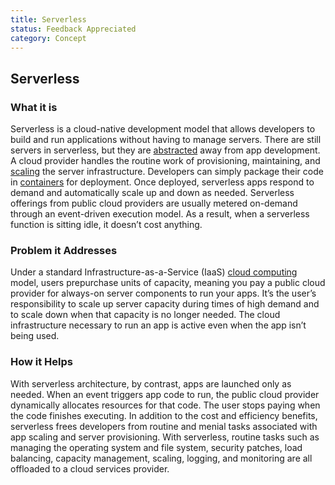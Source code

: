 ```yaml
---
title: Serverless
status: Feedback Appreciated
category: Concept
---
```

## Serverless

### What it is
Serverless is a cloud-native development model that allows developers to build and run applications without having to manage servers. There are still servers in serverless, but they are [abstracted](https://github.com/cncf/glossary/blob/main/definitions/abstraction.md) away from app development. A cloud provider handles the routine work of provisioning, maintaining, and [scaling](https://github.com/cncf/glossary/blob/main/definitions/scalability.md) the server infrastructure. Developers can simply package their code in [containers](https://github.com/cncf/glossary/blob/main/definitions/container.md) for deployment. Once deployed, serverless apps respond to demand and automatically scale up and down as needed. Serverless offerings from public cloud providers are usually metered on-demand through an event-driven execution model. As a result, when a serverless function is sitting idle, it doesn’t cost anything.

### Problem it Addresses
Under a standard Infrastructure-as-a-Service (IaaS) [cloud computing](https://github.com/cncf/glossary/blob/main/definitions/cloud_computing.md) model, users prepurchase units of capacity, meaning you pay a public cloud provider for always-on server components to run your apps. It’s the user’s responsibility to scale up server capacity during times of high demand and to scale down when that capacity is no longer needed. The cloud infrastructure necessary to run an app is active even when the app isn’t being used.

### How it Helps
With serverless architecture, by contrast, apps are launched only as needed. When an event triggers app code to run, the public cloud provider dynamically allocates resources for that code. The user stops paying when the code finishes executing. In addition to the cost and efficiency benefits, serverless frees developers from routine and menial tasks associated with app scaling and server provisioning. With serverless, routine tasks such as managing the operating system and file system, security patches, load balancing, capacity management, scaling, logging, and monitoring are all offloaded to a cloud services provider.
